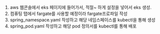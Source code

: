1. aws 웹콘솔에서 eks 페이지에 들어가서, 적절~ 하게 설정을 넣어서 eks 생성.
2. 컴퓨팅 탭에서 fargate를 사용할 예정이라 fargate프로파일 작성
3. spring_namespace.yaml 작성하고 해당 네임스페이스를 kubectl을 통해 생성
4. spring_pod.yaml 작성하고 해당 pod 정의서를 kubectl를 통해 배포

